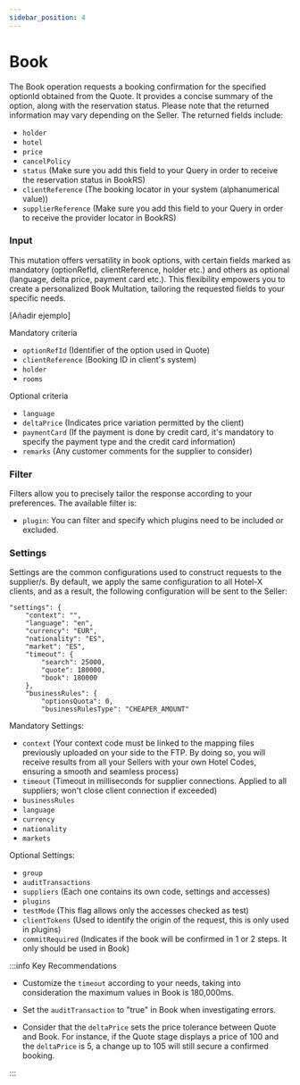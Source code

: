 ```yaml
---
sidebar_position: 4
---
```


# Book

The Book operation requests a booking confirmation for the specified optionId obtained from the Quote. It provides a concise summary of the option, along with the reservation status. Please note that the returned information may vary depending on the Seller. The returned fields include:

* `holder`
* `hotel`
* `price`
* `cancelPolicy`
* `status` (Make sure you add this field to your Query in order to receive the reservation status in BookRS)
* `clientReference` (The booking locator in your system (alphanumerical value))
* `supplierReference` (Make sure you add this field to your Query in order to receive the provider locator in BookRS)

### Input

This mutation offers versatility in book options, with certain fields marked as mandatory (optionRefId, clientReference, holder etc.) and others as optional (language, delta price, payment card etc.). This flexibility empowers you to create a personalized Book Multation, tailoring the requested fields to your specific needs. 

[Añadir ejemplo]

Mandatory criteria
* `optionRefId` (Identifier of the option used in Quote)
* `clientReference` (Booking ID in client's system)
* `holder`
* `rooms`

Optional criteria
* `language`
* `deltaPrice` (Indicates price variation permitted by the client)
* `paymentCard` (If the payment is done by credit card, it's mandatory to specify the payment type and the credit card information)
* `remarks` (Any customer comments for the supplier to consider)

### Filter

Filters allow you to precisely tailor the response according to your preferences. The available filter is:

* `plugin`: You can filter and specify which plugins need to be included or excluded.

### Settings 

Settings are the common configurations used to construct requests to the supplier/s. By default, we apply the same configuration to all Hotel-X clients, and as a result, the following configuration will be sent to the Seller:

	"settings": {
		"context": "",
		"language": "en",
		"currency": "EUR",
		"nationality": "ES",
		"market": "ES",
		"timeout": {
			"search": 25000,
			"quote": 180000,
			"book": 180000
		},
		"businessRules": {
			"optionsQuota": 0,
			"businessRulesType": "CHEAPER_AMOUNT"

Mandatory Settings:
* `context` (Your context code must be linked to the mapping files previously uploaded on your side to the FTP. By doing so, you will receive results from all your Sellers with your own Hotel Codes, ensuring a smooth and seamless process)
* `timeout` (Timeout in milliseconds for supplier connections. Applied to all suppliers; won't close client connection if exceeded)
* `businessRules`
* `language`
* `currency`
* `nationality`
* `markets`

Optional Settings:
* `group`
* `auditTransactions` 
* `suppliers` (Each one contains its own code, settings and accesses)
* `plugins`
* `testMode` (This flag allows only the accesses checked as test)
* `clientTokens` (Used to identify the origin of the request, this is only used in plugins)
* `commitRequired` (Indicates if the book will be confirmed in 1 or 2 steps. It only should be used in Book)

:::info Key Recommendations

* Customize the `timeout` according to your needs, taking into consideration the maximum values in Book is 180,000ms.

* Set the `auditTransaction` to "true" in Book when investigating errors.

* Consider that the `deltaPrice` sets the price tolerance between Quote and Book. For instance, if the Quote stage displays a price of 100 and the `deltaPrice` is 5, a change up to 105 will still secure a confirmed booking.

:::